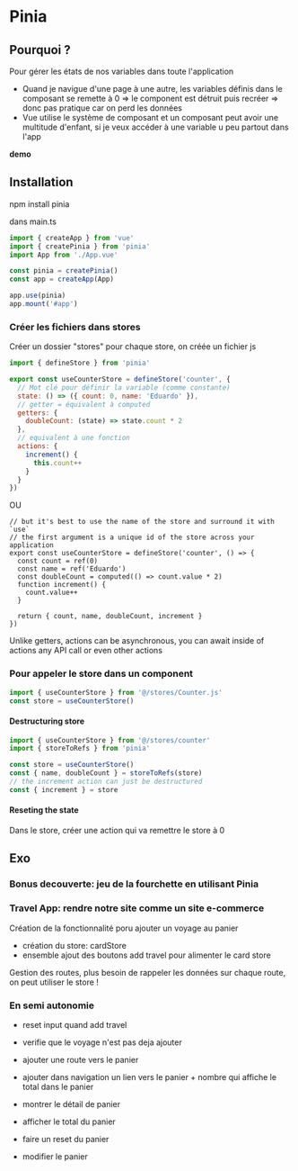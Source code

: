 # Pinia

## Pourquoi ?

Pour gérer les états de nos variables dans toute l'application

- Quand je navigue d'une page à une autre, les variables définis dans le composant se remette à 0 => le component est détruit puis recréer => donc pas pratique car on perd les données
- Vue utilise le système de composant et un composant peut avoir une multitude d'enfant, si je veux accéder à une variable u peu partout dans l'app

**demo**

## Installation

npm install pinia

dans main.ts

```js
import { createApp } from 'vue'
import { createPinia } from 'pinia'
import App from './App.vue'

const pinia = createPinia()
const app = createApp(App)

app.use(pinia)
app.mount('#app')
```

### Créer les fichiers dans stores

Créer un dossier "stores"
pour chaque store, on créée un fichier js

```js
import { defineStore } from 'pinia'

export const useCounterStore = defineStore('counter', {
  // Mot clé pour définir la variable (comme constante)
  state: () => ({ count: 0, name: 'Eduardo' }),
  // getter = équivalent à computed
  getters: {
    doubleCount: (state) => state.count * 2
  },
  // equivalent à une fonction
  actions: {
    increment() {
      this.count++
    }
  }
})
```

OU

```JS
// but it's best to use the name of the store and surround it with `use`
// the first argument is a unique id of the store across your application
export const useCounterStore = defineStore('counter', () => {
  const count = ref(0)
  const name = ref('Eduardo')
  const doubleCount = computed(() => count.value * 2)
  function increment() {
    count.value++
  }

  return { count, name, doubleCount, increment }
})
```

Unlike getters, actions can be asynchronous, you can await inside of actions any API call or even other actions

### Pour appeler le store dans un component

```js
import { useCounterStore } from '@/stores/Counter.js'
const store = useCounterStore()
```

#### Destructuring store

```js
import { useCounterStore } from '@/stores/counter'
import { storeToRefs } from 'pinia'

const store = useCounterStore()
const { name, doubleCount } = storeToRefs(store)
// the increment action can just be destructured
const { increment } = store
```

#### Reseting the state

Dans le store, créer une action qui va remettre le store à 0

## Exo

### Bonus decouverte: jeu de la fourchette en utilisant Pinia

### Travel App: rendre notre site comme un site e-commerce

Création de la fonctionnalité poru ajouter un voyage au panier

- création du store: cardStore
- ensemble ajout des boutons add travel pour alimenter le card store

Gestion des routes, plus besoin de rappeler les données sur chaque route, on peut utiliser le store !

### En semi autonomie

- reset input quand add travel
- verifie que le voyage n'est pas deja ajouter

- ajouter une route vers le panier
- ajouter dans navigation un lien vers le panier + nombre qui affiche le total dans le panier
- montrer le détail de panier
- afficher le total du panier
- faire un reset du panier
- modifier le panier
